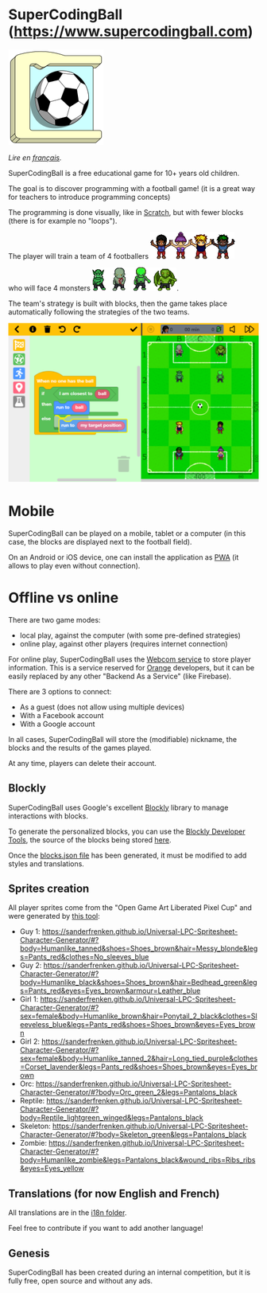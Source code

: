 # SuperCodingBall (https://www.supercodingball.com)
![icon](./src/assets/app-icons/icon-192x192.png)

*Lire en [français](README.fr.md).*

SuperCodingBall is a free educational game for 10+ years old children.

The goal is to discover programming with a football game! (it is a great way for teachers to introduce programming concepts)

The programming is done visually, like in [Scratch](https://scratch.mit.edu), but with fewer blocks (there is for example no "loops").

The player will train a team of 4 footballers ![screenshot](./src/assets/howto/players.png)

who will face 4 monsters ![screenshot](./src/assets/howto/opponents.png).

The team's strategy is built with blocks, then the game takes place automatically following the strategies of the two teams.

![screenshot](./src/assets/howto/screenshot.png)

# Mobile

SuperCodingBall can be played on a mobile, tablet or a computer (in this case, the blocks are displayed next to the football field).

On an Android or iOS device, one can install the application as [PWA](https://web.dev/progressive-web-apps) (it allows to play even without connection).

# Offline vs online

There are two game modes:
* local play, against the computer (with some pre-defined strategies)
* online play, against other players (requires internet connection)

For online play, SuperCodingBall uses the [Webcom service](https://datasync.orange.com) to store player information.
This is a service reserved for [Orange](https://www.orange.com) developers, but it can be easily replaced by any other "Backend As a Service" (like Firebase).

There are 3 options to connect:
* As a guest (does not allow using multiple devices)
* With a Facebook account
* With a Google account

In all cases, SuperCodingBall will store the (modifiable) nickname, the blocks and the results of the games played.

At any time, players can delete their account.

## Blockly

SuperCodingBall uses Google's excellent [Blockly](https://developers.google.com/blockly) library to manage interactions with blocks.

To generate the personalized blocks, you can use the [Blockly Developer Tools](https://blockly-demo.appspot.com/static/demos/blockfactory/index.html), the source of the blocks being stored [here](./src/assets/blocks/library.xml).

Once the [blocks.json file](./src/assets/blocks/blocks.json) has been generated, it must be modified to add styles and translations.

## Sprites creation

All player sprites come from the "Open Game Art Liberated Pixel Cup" and were generated by [this tool](https://github.com/sanderfrenken/Universal-LPC-Spritesheet-Character-Generator):
* Guy 1: https://sanderfrenken.github.io/Universal-LPC-Spritesheet-Character-Generator/#?body=Humanlike_tanned&shoes=Shoes_brown&hair=Messy_blonde&legs=Pants_red&clothes=No_sleeves_blue
* Guy 2: https://sanderfrenken.github.io/Universal-LPC-Spritesheet-Character-Generator/#?body=Humanlike_black&shoes=Shoes_brown&hair=Bedhead_green&legs=Pants_red&eyes=Eyes_brown&armour=Leather_blue
* Girl 1: https://sanderfrenken.github.io/Universal-LPC-Spritesheet-Character-Generator/#?sex=female&body=Humanlike_brown&hair=Ponytail_2_black&clothes=Sleeveless_blue&legs=Pants_red&shoes=Shoes_brown&eyes=Eyes_brown
* Girl 2: https://sanderfrenken.github.io/Universal-LPC-Spritesheet-Character-Generator/#?sex=female&body=Humanlike_tanned_2&hair=Long_tied_purple&clothes=Corset_lavender&legs=Pants_red&shoes=Shoes_brown&eyes=Eyes_brown
* Orc: https://sanderfrenken.github.io/Universal-LPC-Spritesheet-Character-Generator/#?body=Orc_green_2&legs=Pantalons_black
* Reptile: https://sanderfrenken.github.io/Universal-LPC-Spritesheet-Character-Generator/#?body=Reptile_lightgreen_winged&legs=Pantalons_black
* Skeleton: https://sanderfrenken.github.io/Universal-LPC-Spritesheet-Character-Generator/#?body=Skeleton_green&legs=Pantalons_black
* Zombie: https://sanderfrenken.github.io/Universal-LPC-Spritesheet-Character-Generator/#?body=Humanlike_zombie&legs=Pantalons_black&wound_ribs=Ribs_ribs&eyes=Eyes_yellow

## Translations (for now English and French)

All translations are in the [i18n folder](./src/assets/i18n).

Feel free to contribute if you want to add another language!

## Genesis
SuperCodingBall has been created during an internal competition, but it is fully free, open source and without any ads.
